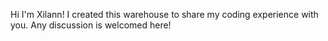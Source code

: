 Hi I'm Xilann!
I created this warehouse to share my coding experience with you.
Any discussion is welcomed here!
